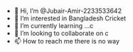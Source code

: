 - 👋 Hi, I’m @Jubair-Amir-2233533642
- 👀 I’m interested in Bangladesh Cricket
- 🌱 I’m currently learning ...c
- 💞️ I’m looking to collaborate on c
- 📫 How to reach me there is no way

<!---
Jubair-Amir-2233533642/Jubair-Amir-2233533642 is a ✨ special ✨ repository because its `README.md` (this file) appears on your GitHub profile.
You can click the Preview link to take a look at your changes.
--->
